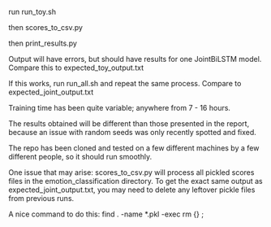 run run_toy.sh

then scores_to_csv.py

then print_results.py

Output will have errors, but should have results for one JointBiLSTM model. Compare this to expected_toy_output.txt

If this works, run run_all.sh and repeat the same process. Compare to expected_joint_output.txt

Training time has been quite variable; anywhere from 7 - 16 hours.

The results obtained will be different than those presented in the report, because an issue with random seeds was only recently spotted and fixed.

The repo has been cloned and tested on a few different machines by a few different people, so it should run smoothly.

One issue that may arise: scores_to_csv.py will process all pickled scores files in the emotion_classification directory.
To get the exact same output as expected_joint_output.txt, you may need to delete any leftover pickle files from previous runs.

A nice command to do this:
find . -name \*.pkl -exec rm {} \;
